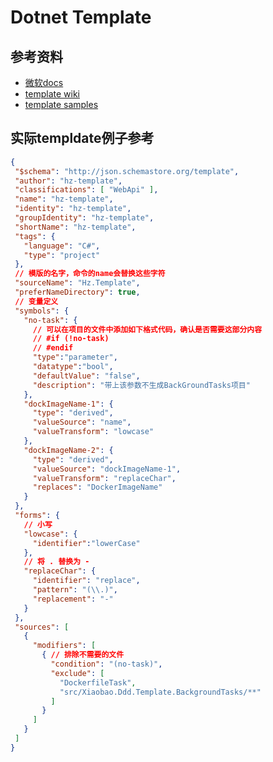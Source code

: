 # Dotnet Template

## 参考资料

* [微软docs](https://docs.microsoft.com/zh-cn/dotnet/core/tools/custom-templates)
* [template wiki](https://github.com/dotnet/templating/wiki)
* [template samples](https://github.com/dotnet/dotnet-template-samples)

## 实际templdate例子参考

```json
{
 "$schema": "http://json.schemastore.org/template",
 "author": "hz-template",
 "classifications": [ "WebApi" ],
 "name": "hz-template",
 "identity": "hz-template",
 "groupIdentity": "hz-template",
 "shortName": "hz-template",
 "tags": {
   "language": "C#",
   "type": "project"
 },
 // 模版的名字，命令的name会替换这些字符
 "sourceName": "Hz.Template",
 "preferNameDirectory": true,
 // 变量定义
 "symbols": {
   "no-task": {
     // 可以在项目的文件中添加如下格式代码，确认是否需要这部分内容
     // #if (!no-task)
     // #endif
     "type":"parameter",
     "datatype":"bool",
     "defaultValue": "false",
     "description": "带上该参数不生成BackGroundTasks项目"
   },
   "dockImageName-1": {
     "type": "derived",
     "valueSource": "name",
     "valueTransform": "lowcase"
   },
   "dockImageName-2": {
     "type": "derived",
     "valueSource": "dockImageName-1",
     "valueTransform": "replaceChar",
     "replaces": "DockerImageName"
   }
 },
 "forms": {
   // 小写
   "lowcase": {
     "identifier":"lowerCase"
   },
   // 将 . 替换为 -
   "replaceChar": {
     "identifier": "replace",
     "pattern": "(\\.)",
     "replacement": "-"
   }
 },
 "sources": [
   {
     "modifiers": [
       { // 排除不需要的文件
         "condition": "(no-task)",
         "exclude": [
           "DockerfileTask",
           "src/Xiaobao.Ddd.Template.BackgroundTasks/**"
         ]
       }
     ]
   }
 ]
}
```